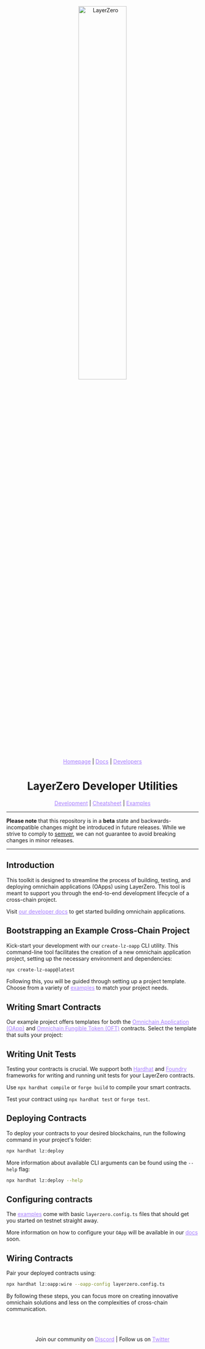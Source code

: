 
<p align="center">
  <a href="https://layerzero.network">
    <img alt="LayerZero" style="width: 50%" src="https://layerzero.network/static/logo.svg"/>
  </a>
</p>

<p align="center">
  <a href="https://layerzero.network" style="color: #a77dff">Homepage</a> | <a href="https://docs.layerzero.network/" style="color: #a77dff">Docs</a> | <a href="https://layerzero.network/developers" style="color: #a77dff">Developers</a>
</p>

<h1 align="center">LayerZero Developer Utilities</h1>

<p align="center">
  <a href="/DEVELOPMENT.md" style="color: #a77dff">Development</a> | <a href="/CHEATSHEET.md" style="color: #a77dff">Cheatsheet</a> | <a href="/examples" style="color: #a77dff">Examples</a>
</p>

---

**Please note** that this repository is in a **beta** state and backwards-incompatible changes might be introduced in future releases. While we strive to comply to [semver](https://semver.org/), we can not guarantee to avoid breaking changes in minor releases.

---

## Introduction

This toolkit is designed to streamline the process of building, testing, and deploying omnichain applications (OApps) using LayerZero. This tool is meant to support you through the end-to-end development lifecycle of a cross-chain project.

Visit <a href="https://docs.layerzero.network/" style="color: #a77dff">our developer docs</a> to get started building omnichain applications.

## Bootstrapping an Example Cross-Chain Project

Kick-start your development with our `create-lz-oapp` CLI utility. This command-line tool facilitates the creation of a new omnichain application project, setting up the necessary environment and dependencies:

```bash
npx create-lz-oapp@latest
```

Following this, you will be guided through setting up a project template. Choose from a variety of <a href="/examples" style="color: #a77dff">examples</a> to match your project needs.

## Writing Smart Contracts

Our example project offers templates for both the <a href="https://docs.layerzero.network/contracts/oapp" style="color: #a77dff">Omnichain Application (OApp)</a> and <a href="https://docs.layerzero.network/contracts/oft" style="color: #a77dff">Omnichain Fungible Token (OFT)</a> contracts. Select the template that suits your project:

## Writing Unit Tests

Testing your contracts is crucial. We support both <a href="https://hardhat.org/" style="color: #a77dff">Hardhat</a> and <a href="https://book.getfoundry.sh/" style="color: #a77dff">Foundry</a> frameworks for writing and running unit tests for your LayerZero contracts.

Use `npx hardhat compile` or `forge build` to compile your smart contracts.

Test your contract using `npx hardhat test` or `forge test`.

## Deploying Contracts

To deploy your contracts to your desired blockchains, run the following command in your project's folder:

```bash
npx hardhat lz:deploy
```

More information about available CLI arguments can be found using the `--help` flag:

```bash
npx hardhat lz:deploy --help
```

## Configuring contracts

The <a href="/examples" style="color: #a77dff">examples</a> come with basic `layerzero.config.ts` files that should get you started on testnet straight away.

More information on how to configure your `OApp` will be available in our <a href="https://docs.layerzero.network/" style="color: #a77dff">docs</a> soon.

## Wiring Contracts

Pair your deployed contracts using:

```bash
npx hardhat lz:oapp:wire --oapp-config layerzero.config.ts
```

By following these steps, you can focus more on creating innovative omnichain solutions and less on the complexities of cross-chain communication.

<br></br>

<p align="center">
  Join our community on <a href="https://discord-layerzero.netlify.app/discord" style="color: #a77dff">Discord</a> | Follow us on <a href="https://twitter.com/LayerZero_Labs" style="color: #a77dff">Twitter</a>
</p>
